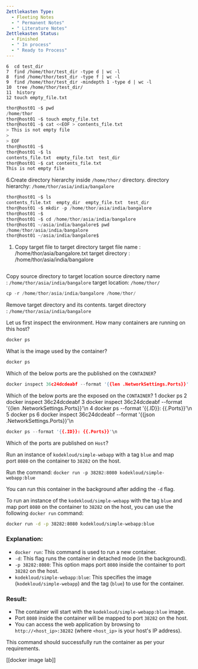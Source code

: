 ```yaml
---
Zettlekasten Type:
  - Fleeting Notes
  - " Permanent Notes"
  - " Literature Notes"
Zettlekasten Status:
  - Finished
  - " In process"
  - " Ready to Process"
---
```


	
	
	6  cd test_dir
    7  find /home/thor/test_dir -type d | wc -l
    8  find /home/thor/test_dir -type f | wc -l
    9  find /home/thor/test_dir -mindepth 1 -type d | wc -l
    10  tree /home/thor/test_dir/
    11  history
	12 touch empty_file.txt

```c
thor@host01 ~$ pwd
/home/thor
thor@host01 ~$ touch empty_file.txt
thor@host01 ~$ cat <<EOF > contents_file.txt
> This is not empty file
> 
> EOF
thor@host01 ~$ 
thor@host01 ~$ ls
contents_file.txt  empty_file.txt  test_dir
thor@host01 ~$ cat contents_file.txt
This is not empty file
```


6.Create directory hierarchy inside `/home/thor/` directory.
directory hierarchy: `/home/thor/asia/india/bangalore`
```c
thor@host01 ~$ ls
contents_file.txt  empty_dir  empty_file.txt  test_dir
thor@host01 ~$ mkdir -p /home/thor/asia/india/bangalore
thor@host01 ~$ 
thor@host01 ~$ cd /home/thor/asia/india/bangalore
thor@host01 ~/asia/india/bangalore$ pwd
/home/thor/asia/india/bangalore
thor@host01 ~/asia/india/bangalore$ 
```

1. Copy target file to target directory
  target file name : /home/thor/asia/bangalore.txt
  target directory : /home/thor/asia/india/bangalore


```c

```

Copy source directory to target location
source directory name : `/home/thor/asia/india/bangalore`
target location: `/home/thor/`

```c
cp -r /home/thor/asia/india/bangalore /home/thor/

```

Remove target directory and its contents.
target directory : `/home/thor/asia/india/bangalore`


Let us first inspect the environment. How many containers are running on this host?
```c
docker ps
```

What is the image used by the container?
```c
docker ps
```

Which of the below ports are the published on the `CONTAINER`?
```c
docker inspect 36c24dcdeabf --format '{{len .NetworkSettings.Ports}}'
```


Which of the below ports are the exposed on the `CONTAINER`?
    1  docker ps
    2  docker inspect 36c24dcdeabf
    3  docker inspect 36c24dcdeabf --format '{{len .NetworkSettings.Ports}}'\n
    4  docker ps --format '{{.ID}}: {{.Ports}}'\n
    5  docker ps
    6  docker inspect 36c24dcdeabf --format '{{json .NetworkSettings.Ports}}'\n

```c
docker ps --format '{{.ID}}: {{.Ports}}'\n
```

Which of the ports are published on `Host`?


Run an instance of `kodekloud/simple-webapp` with a tag `blue` and map port `8080` on the container to `38282` on the host.

Run the command: `docker run -p 38282:8080 kodekloud/simple-webapp:blue`  
  
You can run this container in the background after adding the `-d` flag.

To run an instance of the `kodekloud/simple-webapp` with the tag `blue` and map port `8080` on the container to `38282` on the host, you can use the following `docker run` command:

```bash
docker run -d -p 38282:8080 kodekloud/simple-webapp:blue
```

### Explanation:
- `docker run`: This command is used to run a new container.
- `-d`: This flag runs the container in detached mode (in the background).
- `-p 38282:8080`: This option maps port `8080` inside the container to port `38282` on the host.
- `kodekloud/simple-webapp:blue`: This specifies the image (`kodekloud/simple-webapp`) and the tag (`blue`) to use for the container.

### Result:

- The container will start with the `kodekloud/simple-webapp:blue` image.
- Port `8080` inside the container will be mapped to port `38282` on the host.
- You can access the web application by browsing to `http://<host_ip>:38282` (where `<host_ip>` is your host's IP address).

This command should successfully run the container as per your requirements.


[[docker image lab]]
